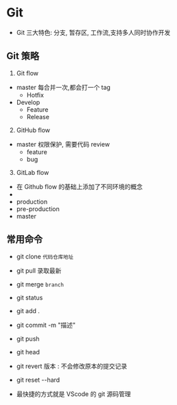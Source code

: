 # Git

-   Git 三大特色: 分支, 暂存区, 工作流,支持多人同时协作开发

## Git 策略

1. Git flow

-   master 每合并一次,都会打一个 tag
    -   Hotfix
-   Develop
    -   Feature
    -   Release

2. GitHub flow

-   master 权限保护, 需要代码 review
    -   feature
    -   bug

3. GitLab flow

-   在 Github flow 的基础上添加了不同环境的概念
-
-   production
-   pre-production
-   master

## 常用命令

-   git clone `代码仓库地址`
-   git pull 录取最新
-   git merge `branch`

-   git status
-   git add .
-   git commit -m "描述"
-   git push

-   git head
-   git revert 版本 : 不会修改原本的提交记录
-   git reset --hard

-   最快捷的方式就是 VScode 的 git 源码管理
